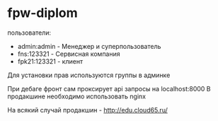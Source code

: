 # fpw-diplom


пользователи:
- admin:admin - Менеджер и суперпользователь
- fns:123321 - Сервисная компания
- fpk21:123321 - клиент

Для установки прав используются группы в админке

При дебаге фронт сам проксирует api запросы на localhost:8000
В продакшине необходимо использовать nginx

На всякий случай продакшин - http://edu.cloud65.ru/
